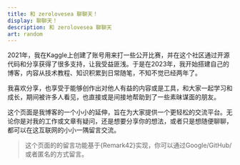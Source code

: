```yaml
---
title: 和 zerolovesea 聊聊天！
display: 聊聊天！
description: 和 zerolovesea 聊聊天
art: random
---
```


2021年，我在Kaggle上创建了账号用来打一些公开比赛，并在这个社区通过开源代码和分享获得了很多支持，让我受益匪浅。于是在2023年，我开始搭建自己的博客，内容从技术教程、知识积累到日常随笔，不知不觉已经两年了。

我喜欢分享，也享受于能够创作出对他人有益的内容或是工具，和大家一起学习和成长，期间被许多人看见，也直接或是间接地帮助到了一些素昧谋面的朋友。

这个页面是我博客的一个小小的延伸，旨在为大家提供一个更轻松的交流平台。无论你是对我的工作或文章有疑问，还是想要分享你的想法，或者只是想随便聊聊，都可以在这互联网的小小一隅留言交流。

> 这个页面的的留言功能基于{Remark42}实现，你可以通过Google/GitHub/或者匿名的方式留言。